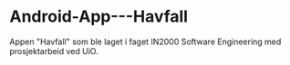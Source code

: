 # Android-App---Havfall
Appen "Havfall" som ble laget i faget IN2000 Software Engineering med prosjektarbeid ved UiO. 
